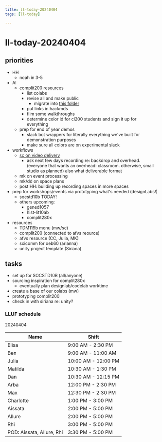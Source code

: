 ```yaml
---
title: ll-today-20240404
tags: [ll-today]

---
```


# ll-today-20240404

## priorities
* HH 
    * noah in 3-5
* AI
    * complit200 resources
        * list colabs
        * revise all and make public
            * migrate into [this folder](https://drive.google.com/drive/u/0/folders/1Tgvm5hDlQP-DYp53cPz1HMCNYZowxHDN)
        * put links in hackmds
        * film some walkthroughs
        * determine color id for cl200 students and sign it up for everything
    * prep for end of year demos
        * slack bot wrappers for literally everything we've built for demonstration purposes
        * make sure all colors are on experimental slack
* workflows
    * [sc on video delivery](https://docs.google.com/document/d/1lduE2v3GtEpHzLycFAHbG0iY1gn6Hi2dHun-ZbyRRyw/edit)
        * ask next few days recording re: backdrop and overhead. (everyone that wants an overhead: classroom. otherwise, small studio as planned) also what deliverable format 
    * mk on event processing
    * mk/dd on space plans
    * post HH: building up recording spaces in more spaces
* prep for workshops/events via prototyping what's needed (designLabs!)
    * socstd10b TODAY!
    * others upcoming:
        * gened1057
        * hist-lit10ab
        * complit280x
* resources
    * TDM119b menu (mw/sc)
    * complit200 (connected to afvs reource)
    * afvs resource (CC, Julia, MK)
    * scicomm for oeb60 (arianna)
    * unity project template (Siriana)

## tasks
* set up for SOCSTD10B (all/anyone)
* sourcing inspiration for complit280x
    * eventually plan designlab/codelab worktime
* create a base of our colabs (mw)
* prototyping complit200 
* check in with siriana re: unity?

### LLUF schedule 

20240404

| Name            | Shift            |
|-----------------|------------------|
| Elisa           | 9:00 AM - 2:30 PM |
| Ben             | 9:00 AM - 11:00 AM |
| Julia           | 10:00 AM - 12:00 PM |
| Matilda         | 10:30 AM - 1:30 PM |
| Dan             | 10:30 AM - 12:15 PM |
| Arba            | 12:00 PM - 2:30 PM |
| Max             | 12:30 PM - 2:30 PM |
| Charlotte       | 1:00 PM - 3:00 PM |
| Aissata         | 2:00 PM - 5:00 PM |
| Allure          | 2:00 PM - 5:00 PM |
| Rhi             | 3:00 PM - 5:00 PM |
| POD: Aissata, Allure, Rhi | 3:30 PM - 5:00 PM |
